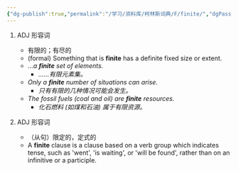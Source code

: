 ```yaml
---
{"dg-publish":true,"permalink":"/学习/资料库/柯林斯词典/F/finite/","dgPassFrontmatter":true}
---
```


1. ADJ 形容词
	- 有限的；有尽的
	- (formal) Something that is **finite** has a definite fixed size or extent.
	- *...a **finite** set of elements.*
		- *……有限元素集。*
	- *Only a **finite** number of situations can arise.*
		- *只有有限的几种情况可能会发生。*
	- *The fossil fuels (coal and oil) are **finite** resources.*
		- *化石燃料 (如煤和石油) 属于有限资源。*

2. ADJ 形容词
	- （从句）限定的，定式的
	- A **finite** clause is a clause based on a verb group which indicates tense, such as 'went', 'is waiting', or 'will be found', rather than on an infinitive or a participle.